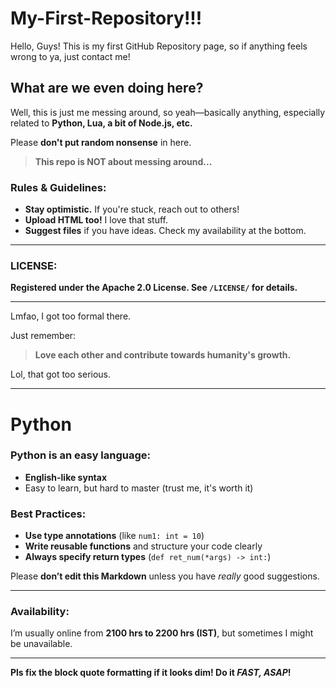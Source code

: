 # My-First-Repository!!!

Hello, Guys! This is my first GitHub Repository page, so if anything feels wrong to ya, just contact me!

## What are we even doing here?  
Well, this is just me messing around, so yeah—basically anything, especially related to **Python, Lua, a bit of Node.js, etc.**  

Please **don't put random nonsense** in here.  
> **This repo is NOT about messing around...**  

### Rules & Guidelines:  
- **Stay optimistic.** If you're stuck, reach out to others!  
- **Upload HTML too!** I love that stuff.  
- **Suggest files** if you have ideas. Check my availability at the bottom.  

---

### **LICENSE:**  
**Registered under the Apache 2.0 License. See `/LICENSE/` for details.**  

---

Lmfao, I got too formal there.  

Just remember:  
> **Love each other and contribute towards humanity's growth.**  

Lol, that got too serious.  

---

# **Python**  
### Python is an easy language:  
- **English-like syntax**  
- Easy to learn, but hard to master (trust me, it's worth it)  

### Best Practices:  
- **Use type annotations** (like `num1: int = 10`)  
- **Write reusable functions** and structure your code clearly  
- **Always specify return types** (`def ret_num(*args) -> int:`)  

Please **don’t edit this Markdown** unless you have *really* good suggestions.  

---

### **Availability:**  
I’m usually online from **2100 hrs to 2200 hrs (IST)**, but sometimes I might be unavailable.  

---

**Pls fix the block quote formatting if it looks dim! Do it *FAST, ASAP*!**
